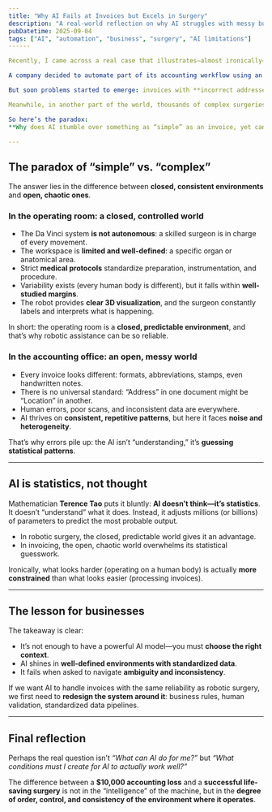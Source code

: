 ```yaml
---
title: "Why AI Fails at Invoices but Excels in Surgery"
description: "A real-world reflection on why AI struggles with messy business tasks like invoicing but succeeds in highly controlled environments such as robotic surgery"
pubDatetime: 2025-09-04
tags: ["AI", "automation", "business", "surgery", "AI limitations"]
------

Recently, I came across a real case that illustrates—almost ironically—the limits of artificial intelligence in everyday business.  

A company decided to automate part of its accounting workflow using an AI model based on ChatGPT to **process invoices in several of its branches**. At first, everything looked promising: the system handled documents quickly, employees celebrated how manual work was reduced, and the experiment seemed like a success.  

But soon problems started to emerge: invoices with **incorrect addresses**, misinterpreted fields, duplicated entries. What initially seemed like a breakthrough ended up causing **more than $10,000 in losses**.  

Meanwhile, in another part of the world, thousands of complex surgeries continue to be performed with the **Da Vinci robotic system**, renowned for its **millimetric precision and high success rates**.  

So here’s the paradox:  
**Why does AI stumble over something as “simple” as an invoice, yet can assist in something as delicate as surgery?**  

---
```


## The paradox of “simple” vs. “complex”

The answer lies in the difference between **closed, consistent environments** and **open, chaotic ones**.  

### In the operating room: a closed, controlled world
- The Da Vinci system **is not autonomous**: a skilled surgeon is in charge of every movement.  
- The workspace is **limited and well-defined**: a specific organ or anatomical area.  
- Strict **medical protocols** standardize preparation, instrumentation, and procedure.  
- Variability exists (every human body is different), but it falls within **well-studied margins**.  
- The robot provides **clear 3D visualization**, and the surgeon constantly labels and interprets what is happening.  

 In short: the operating room is a **closed, predictable environment**, and that’s why robotic assistance can be so reliable.  

### In the accounting office: an open, messy world
- Every invoice looks different: formats, abbreviations, stamps, even handwritten notes.  
- There is no universal standard: “Address” in one document might be “Location” in another.  
- Human errors, poor scans, and inconsistent data are everywhere.  
- AI thrives on **consistent, repetitive patterns**, but here it faces **noise and heterogeneity**.  

 That’s why errors pile up: the AI isn’t “understanding,” it’s **guessing statistical patterns**.  

---

## AI is statistics, not thought

Mathematician **Terence Tao** puts it bluntly: **AI doesn’t think—it’s statistics**. It doesn’t “understand” what it does. Instead, it adjusts millions (or billions) of parameters to predict the most probable output.  

- In robotic surgery, the closed, predictable world gives it an advantage.  
- In invoicing, the open, chaotic world overwhelms its statistical guesswork.  

Ironically, what looks harder (operating on a human body) is actually **more constrained** than what looks easier (processing invoices).  

---

## The lesson for businesses

The takeaway is clear:  
- It’s not enough to have a powerful AI model—you must **choose the right context**.  
- AI shines in **well-defined environments with standardized data**.  
- It fails when asked to navigate **ambiguity and inconsistency**.  

If we want AI to handle invoices with the same reliability as robotic surgery, we first need to **redesign the system around it**: business rules, human validation, standardized data pipelines.  

---

## Final reflection  

Perhaps the real question isn’t *“What can AI do for me?”* but *“What conditions must I create for AI to actually work well?”*  

The difference between a **$10,000 accounting loss** and a **successful life-saving surgery** is not in the “intelligence” of the machine, but in the **degree of order, control, and consistency of the environment where it operates**.  
